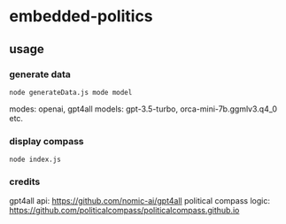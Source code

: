 # embedded-politics

## usage

### generate data

`node generateData.js mode model`

modes: openai, gpt4all
models: gpt-3.5-turbo, orca-mini-7b.ggmlv3.q4_0 etc.

### display compass
`node index.js`

### credits

gpt4all api: https://github.com/nomic-ai/gpt4all
political compass logic: https://github.com/politicalcompass/politicalcompass.github.io


